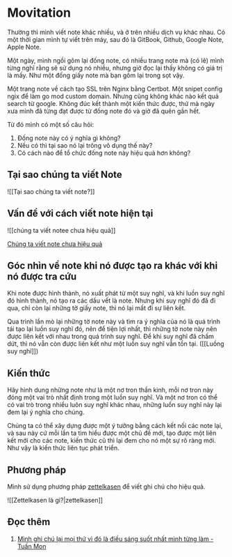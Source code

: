# Movitation

Thường thì mình viết note khác nhiều, và ở trên nhiều dịch vụ khác nhau. Có một thời gian mình tự viết trên máy, sau đó là GitBook, Github, Google Note, Apple Note.

Một ngày, mình ngồi gôm lại đống note, có nhiều trang note mà (có lẽ) mình từng nghĩ rằng sẽ sử dụng nó nhiều, nhưng giờ đọc lại thấy không có giá trị là mấy. Như một đống giấy note mà bạn gôm lại trong sọt vậy.

Một trang note về cách tạo SSL trên Nginx bằng Certbot. Một snipet config ngix để làm go mod custom domain. Nhưng cũng không khác nào kết quả search từ google. Không đúc kết thành một kiến thức được, thứ mà ngày xưa mình đã từng đạt được từ đống note đó và giờ đã quên gần hết.

Từ đó mình có một số câu hỏi:

1. Đống note này có ý nghĩa gì không?
2. Nếu có thì tại sao nó lại trông vô dụng thế này?
3. Có cách nào để tổ chức đống note này hiệu quả hơn không?

## Tại sao chúng ta viết Note

![[Tại sao chúng ta viết note?]]

## Vấn đề với cách viết note hiện tại

![[chúng ta viết notee chưa hiệu quả]]

[Chúng ta viết note chưa hiệu quả](chung-ta-viet-note-chua-hieu-qua.md)

## Góc nhìn về note khi nó được tạo ra khác với khi nó được tra cứu

Khi note được hình thành, nó xuất phát từ một suy nghĩ, và khi luồn suy nghĩ đó hình thành, nó tạo ra các dấu vết là note. Nhưng khi suy nghĩ đó đã đi qua, chỉ còn lại những tờ giấy note, thì nó lại mất đi sự liên kết.

Qua trình lần mò lại những tờ note này và tìm ra ý nghĩa của nó là quá trình tái tạo lại luồn suy nghĩ đó, nên để tiện lợi nhất, thì những tờ note này nên được liên kết với nhau trong quá trình suy nghĩ. Để khi suy nghĩ đã chấm dứt, thì nó vẫn còn được liên kết như một luồn suy nghĩ vẫn tồn tại. ([[Luồng suy nghĩ]])

## Kiến thức

Hãy hình dung những note như là một nơ tron thần kinh, mỗi nơ tron này đóng một vai trò nhất định trong một luồn suy nghĩ. Và một nơ tron có thể có vai trò trong nhiều luôn suy nghĩ khác nhau, những luồn suy nghĩ này lại đem lại ý nghĩa cho chúng.

Chúng ta có thể xây dựng được một ý tưởng bằng cách kết nối các note lại, và sau này cứ mỗi lần ta tìm hiểu được một chủ đề mới, tạo được một liên kết mới cho các note, kiến thức cũ thì lại đem cho nó một sự rõ ràng mới. Như vậy là kiến thức liên tục phát triển.

## Phương pháp

Mình sử dụng phương pháp [zettelkasen](Source/Zettelkasen%20là%20gì?.md) để viết ghi chú cho hiệu quả.

![[Zettelkasen là gì?|zettelkasen]]
## Đọc thêm

1. [Mình ghi chú lại mọi thứ vì đó là điều sáng suốt nhất mình từng làm - Tuấn Mon](https://tuanmon.com/loi-ich-cua-viec-ghi-chu/)
